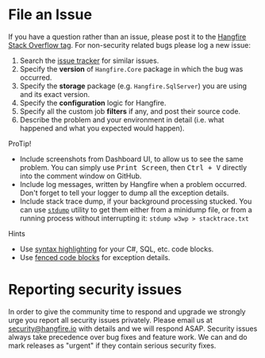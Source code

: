# File an Issue

If you have a question rather than an issue, please post it to the [Hangfire Stack 
Overflow tag](http://stackoverflow.com/questions/tagged/hangfire). For non-security related bugs please log a new issue:

1. Search the [issue tracker](https://github.com/HangfireIO/Hangfire/issues) for similar issues.
2. Specify the **version** of `Hangfire.Core` package in which the bug was occurred.
3. Specify the **storage** package (e.g. `Hangfire.SqlServer`) you are using and its exact version.
4. Specify the **configuration** logic for Hangfire.
5. Specify all the custom job **filters** if any, and post their source code.
6. Describe the problem and your environment in detail (i.e. what happened and what you expected would happen).

ProTip!

* Include screenshots from Dashboard UI, to allow us to see the same 
  problem. You can simply use <kbd>Print Screen</kbd>, then <kbd>Ctrl + V</kbd> directly 
 into the comment window on GitHub.
* Include log messages, written by Hangfire when a problem occurred. Don't forget to tell your logger to dump all the exception details.
* Include stack trace dump, if your background processing stucked. You can use 
   [`stdump`](https://github.com/odinserj/stdump) utility to get them either from a minidump file,
   or from a running process without interrupting it: `stdump w3wp > stacktrace.txt`

Hints

* Use [syntax highlighting](https://help.github.com/articles/creating-and-highlighting-code-blocks/#syntax-highlighting) for your C#, SQL, etc. code blocks.
* Use [fenced code blocks](https://help.github.com/articles/creating-and-highlighting-code-blocks/#fenced-code-blocks) for exception details.

# Reporting security issues 

In order to give the community time to respond and upgrade we strongly urge you report all security issues privately. Please email us at [security@hangfire.io](security@hangfire.io) with details and we will respond ASAP. Security issues always take precedence over bug fixes and feature work. We can and do mark releases as "urgent" if they contain serious security fixes. 
